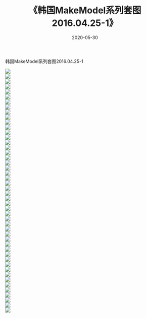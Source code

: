 ﻿---
layout: post
title:  《韩国MakeModel系列套图2016.04.25-1》
date:   2020-05-30
img: http://imgx.orgx.ga/漏D/网络美图/2020/韩国MakeModel系列套图2016.04.25-1/000.jpg
categories: [美女, 清纯, 唯美]
---

韩国MakeModel系列套图2016.04.25-1

  ![](http://imgx.orgx.ga/漏D/网络美图/2020/韩国MakeModel系列套图2016.04.25-1/001.jpg) <br> ![](http://imgx.orgx.ga/漏D/网络美图/2020/韩国MakeModel系列套图2016.04.25-1/002.jpg) <br> ![](http://imgx.orgx.ga/漏D/网络美图/2020/韩国MakeModel系列套图2016.04.25-1/003.jpg) <br> ![](http://imgx.orgx.ga/漏D/网络美图/2020/韩国MakeModel系列套图2016.04.25-1/004.jpg) <br> ![](http://imgx.orgx.ga/漏D/网络美图/2020/韩国MakeModel系列套图2016.04.25-1/005.jpg) <br> ![](http://imgx.orgx.ga/漏D/网络美图/2020/韩国MakeModel系列套图2016.04.25-1/006.jpg) <br> ![](http://imgx.orgx.ga/漏D/网络美图/2020/韩国MakeModel系列套图2016.04.25-1/007.jpg) <br> ![](http://imgx.orgx.ga/漏D/网络美图/2020/韩国MakeModel系列套图2016.04.25-1/008.jpg) <br> ![](http://imgx.orgx.ga/漏D/网络美图/2020/韩国MakeModel系列套图2016.04.25-1/009.jpg) <br> ![](http://imgx.orgx.ga/漏D/网络美图/2020/韩国MakeModel系列套图2016.04.25-1/010.jpg) <br> ![](http://imgx.orgx.ga/漏D/网络美图/2020/韩国MakeModel系列套图2016.04.25-1/011.jpg) <br> ![](http://imgx.orgx.ga/漏D/网络美图/2020/韩国MakeModel系列套图2016.04.25-1/012.jpg) <br> ![](http://imgx.orgx.ga/漏D/网络美图/2020/韩国MakeModel系列套图2016.04.25-1/013.jpg) <br> ![](http://imgx.orgx.ga/漏D/网络美图/2020/韩国MakeModel系列套图2016.04.25-1/014.jpg) <br> ![](http://imgx.orgx.ga/漏D/网络美图/2020/韩国MakeModel系列套图2016.04.25-1/015.jpg) <br> ![](http://imgx.orgx.ga/漏D/网络美图/2020/韩国MakeModel系列套图2016.04.25-1/016.jpg) <br> ![](http://imgx.orgx.ga/漏D/网络美图/2020/韩国MakeModel系列套图2016.04.25-1/017.jpg) <br> ![](http://imgx.orgx.ga/漏D/网络美图/2020/韩国MakeModel系列套图2016.04.25-1/018.jpg) <br> ![](http://imgx.orgx.ga/漏D/网络美图/2020/韩国MakeModel系列套图2016.04.25-1/019.jpg) <br> ![](http://imgx.orgx.ga/漏D/网络美图/2020/韩国MakeModel系列套图2016.04.25-1/020.jpg) <br> ![](http://imgx.orgx.ga/漏D/网络美图/2020/韩国MakeModel系列套图2016.04.25-1/021.jpg) <br> ![](http://imgx.orgx.ga/漏D/网络美图/2020/韩国MakeModel系列套图2016.04.25-1/022.jpg) <br> ![](http://imgx.orgx.ga/漏D/网络美图/2020/韩国MakeModel系列套图2016.04.25-1/023.jpg) <br> ![](http://imgx.orgx.ga/漏D/网络美图/2020/韩国MakeModel系列套图2016.04.25-1/024.jpg) <br> ![](http://imgx.orgx.ga/漏D/网络美图/2020/韩国MakeModel系列套图2016.04.25-1/025.jpg) <br> ![](http://imgx.orgx.ga/漏D/网络美图/2020/韩国MakeModel系列套图2016.04.25-1/026.jpg) <br> ![](http://imgx.orgx.ga/漏D/网络美图/2020/韩国MakeModel系列套图2016.04.25-1/027.jpg) <br> ![](http://imgx.orgx.ga/漏D/网络美图/2020/韩国MakeModel系列套图2016.04.25-1/028.jpg) <br> ![](http://imgx.orgx.ga/漏D/网络美图/2020/韩国MakeModel系列套图2016.04.25-1/029.jpg) <br> ![](http://imgx.orgx.ga/漏D/网络美图/2020/韩国MakeModel系列套图2016.04.25-1/030.jpg) <br> ![](http://imgx.orgx.ga/漏D/网络美图/2020/韩国MakeModel系列套图2016.04.25-1/031.jpg) <br> ![](http://imgx.orgx.ga/漏D/网络美图/2020/韩国MakeModel系列套图2016.04.25-1/032.jpg) <br> ![](http://imgx.orgx.ga/漏D/网络美图/2020/韩国MakeModel系列套图2016.04.25-1/033.jpg) <br> ![](http://imgx.orgx.ga/漏D/网络美图/2020/韩国MakeModel系列套图2016.04.25-1/034.jpg) <br> ![](http://imgx.orgx.ga/漏D/网络美图/2020/韩国MakeModel系列套图2016.04.25-1/035.jpg) <br> ![](http://imgx.orgx.ga/漏D/网络美图/2020/韩国MakeModel系列套图2016.04.25-1/036.jpg) <br> ![](http://imgx.orgx.ga/漏D/网络美图/2020/韩国MakeModel系列套图2016.04.25-1/037.jpg) <br> ![](http://imgx.orgx.ga/漏D/网络美图/2020/韩国MakeModel系列套图2016.04.25-1/038.jpg) <br> ![](http://imgx.orgx.ga/漏D/网络美图/2020/韩国MakeModel系列套图2016.04.25-1/039.jpg) <br> ![](http://imgx.orgx.ga/漏D/网络美图/2020/韩国MakeModel系列套图2016.04.25-1/040.jpg) <br> ![](http://imgx.orgx.ga/漏D/网络美图/2020/韩国MakeModel系列套图2016.04.25-1/041.jpg) <br> ![](http://imgx.orgx.ga/漏D/网络美图/2020/韩国MakeModel系列套图2016.04.25-1/042.jpg) <br> ![](http://imgx.orgx.ga/漏D/网络美图/2020/韩国MakeModel系列套图2016.04.25-1/043.jpg) <br> ![](http://imgx.orgx.ga/漏D/网络美图/2020/韩国MakeModel系列套图2016.04.25-1/044.jpg) <br> ![](http://imgx.orgx.ga/漏D/网络美图/2020/韩国MakeModel系列套图2016.04.25-1/045.jpg) <br> ![](http://imgx.orgx.ga/漏D/网络美图/2020/韩国MakeModel系列套图2016.04.25-1/046.jpg) <br> ![](http://imgx.orgx.ga/漏D/网络美图/2020/韩国MakeModel系列套图2016.04.25-1/047.jpg) <br> ![](http://imgx.orgx.ga/漏D/网络美图/2020/韩国MakeModel系列套图2016.04.25-1/048.jpg) <br>